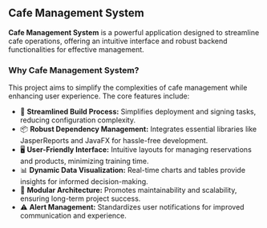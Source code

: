 ## Cafe Management System

**Cafe Management System** is a powerful application designed to streamline cafe operations, offering an intuitive interface and robust backend functionalities for effective management.

### Why Cafe Management System?

This project aims to simplify the complexities of cafe management while enhancing user experience. The core features include:

- 🧩 **Streamlined Build Process:** Simplifies deployment and signing tasks, reducing configuration complexity.
- 📦 **Robust Dependency Management:** Integrates essential libraries like JasperReports and JavaFX for hassle-free development.
- 🖥️ **User-Friendly Interface:** Intuitive layouts for managing reservations and products, minimizing training time.
- 📊 **Dynamic Data Visualization:** Real-time charts and tables provide insights for informed decision-making.
- 🧱 **Modular Architecture:** Promotes maintainability and scalability, ensuring long-term project success.
- ⚠️ **Alert Management:** Standardizes user notifications for improved communication and experience.
